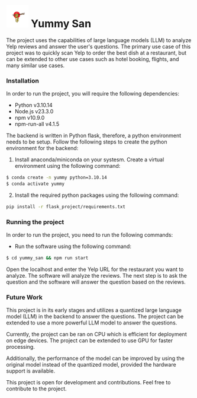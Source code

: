 # <img src="yummy_san/img/logo_processed.jpeg" alt="Logo" width="60" height="60"/> Yummy San

The project uses the capabilities of large language models (LLM) to analyze Yelp reviews and answer the user's questions. The primary use case of this project was to quickly scan Yelp to order the best dish at a restaurant, but can be extended to other use cases such as hotel booking, flights, and many similar use cases.

### Installation

In order to run the project, you will require the following dependencies:

- Python v3.10.14
- Node.js v23.3.0
- npm v10.9.0
- npm-run-all v4.1.5

The backend is written in Python flask, therefore, a python environment needs to be setup. Follow the following steps to create the python environment for the backend:

1. Install anaconda/miniconda on your systesm. Create a virtual environment using the following command:

```bash
$ conda create -n yummy python=3.10.14
$ conda activate yummy
```

2. Install the required python packages using the following command:

```bash
pip install -r flask_project/requirements.txt
```

### Running the project

In order to run the project, you need to run the following commands:

- Run the software using the following command:
   
```bash
$ cd yummy_san && npm run start
```

Open the localhost and enter the Yelp URL for the restaurant you want to analyze. The software will analyze the reviews. The next step is to ask the question and the software will answer the question based on the reviews.


### Future Work

This project is in its early stages and utilizes a quantized large language model (LLM) in the backend to answer the questions. The project can be extended to use a more powerful LLM model to answer the questions.

Currently, the project can be ran on CPU which is efficient for deployment on edge devices. The project can be extended to use GPU for faster processing.

Additionally, the performance of the model can be improved by using the original model instead of the quantized model, provided the hardware support is available.

This project is open for development and contributions. Feel free to contribute to the project.